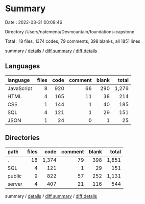 # Summary

Date : 2022-03-31 00:08:46

Directory /Users/natemena/Devmountain/foundations-capstone

Total : 18 files,  1374 codes, 79 comments, 398 blanks, all 1851 lines

summary / [details](details.md) / [diff summary](diff.md) / [diff details](diff-details.md)

## Languages
| language | files | code | comment | blank | total |
| :--- | ---: | ---: | ---: | ---: | ---: |
| JavaScript | 8 | 920 | 66 | 290 | 1,276 |
| HTML | 4 | 165 | 11 | 38 | 214 |
| CSS | 1 | 144 | 1 | 40 | 185 |
| SQL | 4 | 121 | 1 | 29 | 151 |
| JSON | 1 | 24 | 0 | 1 | 25 |

## Directories
| path | files | code | comment | blank | total |
| :--- | ---: | ---: | ---: | ---: | ---: |
| . | 18 | 1,374 | 79 | 398 | 1,851 |
| SQL | 4 | 121 | 1 | 29 | 151 |
| public | 9 | 822 | 57 | 252 | 1,131 |
| server | 4 | 407 | 21 | 116 | 544 |

summary / [details](details.md) / [diff summary](diff.md) / [diff details](diff-details.md)